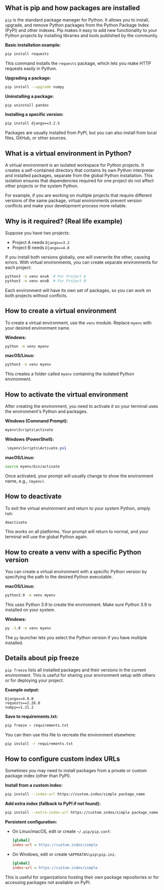 ## What is pip and how packages are installed

`pip` is the standard package manager for Python. It allows you to install, upgrade, and remove Python packages from the Python Package Index (PyPI) and other indexes. Pip makes it easy to add new functionality to your Python projects by installing libraries and tools published by the community.

**Basic installation example:**
```bash
pip install requests
```
This command installs the `requests` package, which lets you make HTTP requests easily in Python.

**Upgrading a package:**
```bash
pip install --upgrade numpy
```

**Uninstalling a package:**
```bash
pip uninstall pandas
```

**Installing a specific version:**
```bash
pip install django==3.2.5
```

Packages are usually installed from PyPI, but you can also install from local files, GitHub, or other sources.

## What is a virtual environment in Python?

A virtual environment is an isolated workspace for Python projects. It creates a self-contained directory that contains its own Python interpreter and installed packages, separate from the global Python installation. This isolation ensures that dependencies required for one project do not affect other projects or the system Python.

For example, if you are working on multiple projects that require different versions of the same package, virtual environments prevent version conflicts and make your development process more reliable.

## Why is it required? (Real life example)

Suppose you have two projects:

- Project A needs `Django==3.2`
- Project B needs `Django==4.0`

If you install both versions globally, one will overwrite the other, causing errors. With virtual environments, you can create separate environments for each project:

```bash
python3 -m venv envA  # For Project A
python3 -m venv envB  # For Project B
```
Each environment will have its own set of packages, so you can work on both projects without conflicts.

## How to create a virtual environment

To create a virtual environment, use the `venv` module. Replace `myenv` with your desired environment name.

**Windows:**
```cmd
python -m venv myenv
```

**macOS/Linux:**
```bash
python3 -m venv myenv
```

This creates a folder called `myenv` containing the isolated Python environment.

## How to activate the virtual environment

After creating the environment, you need to activate it so your terminal uses the environment's Python and packages.

**Windows (Command Prompt):**
```cmd
myenv\Scripts\activate
```

**Windows (PowerShell):**
```powershell
.\myenv\Scripts\Activate.ps1
```

**macOS/Linux:**
```bash
source myenv/bin/activate
```

Once activated, your prompt will usually change to show the environment name, e.g., `(myenv)`.

## How to deactivate

To exit the virtual environment and return to your system Python, simply run:
```bash
deactivate
```
This works on all platforms. Your prompt will return to normal, and your terminal will use the global Python again.

## How to create a venv with a specific Python version

You can create a virtual environment with a specific Python version by specifying the path to the desired Python executable.

**macOS/Linux:**
```bash
python3.9 -m venv myenv
```
This uses Python 3.9 to create the environment. Make sure Python 3.9 is installed on your system.

**Windows:**
```cmd
py -3.9 -m venv myenv
```
The `py` launcher lets you select the Python version if you have multiple installed.

## Details about pip freeze

`pip freeze` lists all installed packages and their versions in the current environment. This is useful for sharing your environment setup with others or for deploying your project.

**Example output:**
```
Django==4.0.0
requests==2.26.0
numpy==1.21.2
```

**Save to requirements.txt:**
```bash
pip freeze > requirements.txt
```
You can then use this file to recreate the environment elsewhere:
```bash
pip install -r requirements.txt
```

## How to configure custom index URLs

Sometimes you may need to install packages from a private or custom package index (other than PyPI).

**Install from a custom index:**
```bash
pip install --index-url https://custom.index/simple package_name
```

**Add extra index (fallback to PyPI if not found):**
```bash
pip install --extra-index-url https://custom.index/simple package_name
```

**Persistent configuration:**
- On Linux/macOS, edit or create `~/.pip/pip.conf`:
	```ini
	[global]
	index-url = https://custom.index/simple
	```
- On Windows, edit or create `%APPDATA%\pip\pip.ini`:
	```ini
	[global]
	index-url = https://custom.index/simple
	```

This is useful for organizations hosting their own package repositories or for accessing packages not available on PyPI.
